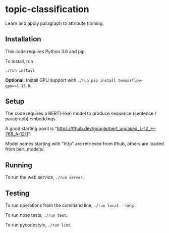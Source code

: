# topic-classification

Learn and apply paragraph to attribute training.

## Installation

This code requires Python 3.6 and pip.

To install, run

```bash
./run install
```

**Optional**: Install GPU support with `./run pip install tensorflow-gpu==1.15.0`.

## Setup

The code requires a BERT(-like) model to produce sequence (sentence / paragraph) embeddings.

A good starting point is "https://tfhub.dev/google/bert_uncased_L-12_H-768_A-12/1".

Model names starting with "http" are retrieved from tfhub, others are loaded from bert_models/.

## Running

To run the web service, `./run server`.

## Testing

To run operations from the command line, `./run local --help`.

To run nose tests, `./run test`.

To run pycodestyle, `./run lint`.
